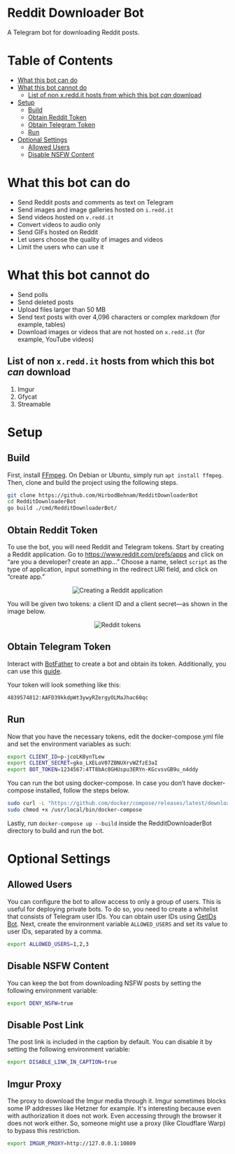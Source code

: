# Reddit Downloader Bot

A Telegram bot for downloading Reddit posts.

Table of Contents
=================

* [What this bot can do](#what-this-bot-can-do)
* [What this bot cannot do](#what-this-bot-cannot-do)
    * [List of non x.redd.it hosts from which this bot
      *can* download](#list-of-non-xreddit-hosts-from-which-this-bot-can-download)
* [Setup](#setup)
    * [Build](#build)
    * [Obtain Reddit Token](#obtain-reddit-token)
    * [Obtain Telegram Token](#obtain-telegram-token)
    * [Run](#run)
* [Optional Settings](#optional-settings)
    * [Allowed Users](#allowed-users)
    * [Disable NSFW Content](#disable-nsfw-content)

# What this bot can do

* Send Reddit posts and comments as text on Telegram
* Send images and image galleries hosted on `i.redd.it`
* Send videos hosted on `v.redd.it`
* Convert videos to audio only
* Send GIFs hosted on Reddit
* Let users choose the quality of images and videos
* Limit the users who can use it

# What this bot cannot do

* Send polls
* Send deleted posts
* Upload files larger than 50 MB
* Send text posts with over 4,096 characters or complex markdown (for example, tables)
* Download images or videos that are not hosted on `x.redd.it` (for example, YouTube videos)

## List of non `x.redd.it` hosts from which this bot *can* download

1. Imgur
2. Gfycat
3. Streamable

# Setup

## Build

First, install [FFmpeg](https://www.ffmpeg.org). On Debian or Ubuntu, simply run `apt install ffmpeg`. Then, clone and
build the project using the following steps.

```bash
git clone https://github.com/HirbodBehnam/RedditDownloaderBot
cd RedditDownloaderBot
go build ./cmd/RedditDownloaderBot/
```

## Obtain Reddit Token

To use the bot, you will need Reddit and Telegram tokens. Start by creating a Reddit application. Go
to https://www.reddit.com/prefs/apps and click on “are you a developer? create an app...” Choose a name, select `script`
as the type of application, input something in the redirect URI field, and click on “create app.”

<p align="center">
  <img src="https://user-images.githubusercontent.com/63400670/215763728-f4242f17-46bd-421b-ab1c-493d1ec49f3b.png" alt="Creating a Reddit application"/>
</p>

You will be given two tokens: a client ID and a client secret—as shown in the image below.

<p align="center">
  <img src="https://user-images.githubusercontent.com/63400670/215763740-7e4e771e-1c40-47a8-95fb-3227dd130a82.png" alt="Reddit tokens"/>
</p>

## Obtain Telegram Token

Interact with [BotFather](https://t.me/BotFather) to create a bot and obtain its token. Additionally, you can use
this [guide](https://core.telegram.org/bots/tutorial#obtain-your-bot-token).

Your token will look something like this:

```bash
4839574812:AAFD39kkdpWt3ywyRZergyOLMaJhac60qc
```

## Run

Now that you have the necessary tokens, edit the docker-compose.yml file and set the environment variables as such:

```bash
export CLIENT_ID=p-jcoLKBynTLew
export CLIENT_SECRET=gko_LXELoV07ZBNUXrvWZfzE3aI
export BOT_TOKEN=1234567:4TT8bAc8GHUspu3ERYn-KGcvsvGB9u_n4ddy
```

You can run the bot using docker-compose. In case you don’t have docker-compose installed, follow the steps below.

```bash
sudo curl -L "https://github.com/docker/compose/releases/latest/download/docker-compose-linux-x86_64" -o /usr/local/bin/docker-compose
sudo chmod +x /usr/local/bin/docker-compose
```

Lastly, run `docker-compose up --build` inside the RedditDownloaderBot directory to build and run the bot.

# Optional Settings

## Allowed Users

You can configure the bot to allow access to only a group of users. This is useful for deploying private bots. To do so,
you need to create a whitelist that consists of Telegram user IDs. You can obtain user IDs
using [GetIDs Bot](https://t.me/getidsbot). Next, create the environment variable `ALLOWED_USERS` and set its value to
user IDs, separated by a comma.

```bash
export ALLOWED_USERS=1,2,3
```

## Disable NSFW Content

You can keep the bot from downloading NSFW posts by setting the following environment variable:

```bash
export DENY_NSFW=true
```

## Disable Post Link

The post link is included in the caption by default. You can disable it by setting the following environment variable:

```bash
export DISABLE_LINK_IN_CAPTION=true
```

## Imgur Proxy

The proxy to download the Imgur media through it. Imgur sometimes blocks some IP addresses like Hetzner for example.
It's interesting because even with authorization it does not work. Even accessing through the browser it does not work
either. So, someone might use a proxy (like Cloudflare Warp) to bypass this restriction.

```bash
export IMGUR_PROXY=http://127.0.0.1:10809
```